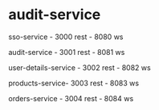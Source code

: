 # audit-service

sso-service - 3000 rest - 8080 ws

audit-service - 3001 rest - 8081 ws

user-details-service - 3002 rest - 8082 ws

products-service- 3003 rest - 8083 ws

orders-service - 3004 rest - 8084 ws